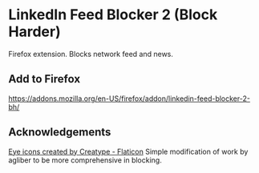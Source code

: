 # LinkedIn Feed Blocker 2 (Block Harder)

Firefox extension. Blocks network feed and news.

## Add to Firefox
https://addons.mozilla.org/en-US/firefox/addon/linkedin-feed-blocker-2-bh/

## Acknowledgements
<a href="https://www.flaticon.com/free-icons/eye" title="eye icons">Eye icons created by Creatype - Flaticon</a>
Simple modification of work by agliber to be more comprehensive in blocking.
